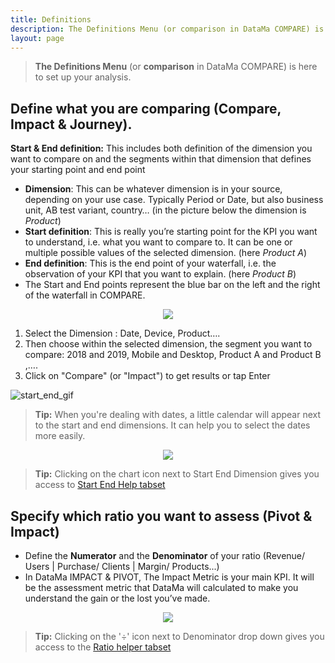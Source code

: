 ```yaml
---
title: Definitions
description: The Definitions Menu (or comparison in DataMa COMPARE) is here to set up your analysis.
layout: page
---
```


> **The Definitions Menu** (or **comparison** in DataMa COMPARE) is here to set up your analysis.

## Define what you are comparing (Compare, Impact & Journey).

**Start & End definition:** This includes both definition of the dimension you want to compare on and the segments within that dimension that defines your starting point and end point

* **Dimension**: This can be whatever dimension is in your source, depending on your use case. Typically Period or Date, but also business unit, AB test variant, country… (in the picture below the dimension is *Product*)
* **Start definition**: This is really you’re starting point for the KPI you want to understand, i.e. what you want to compare to. It can be one or multiple possible values of the selected dimension. (here *Product A*)
* **End definition**: This is the end point of your waterfall, i.e. the observation of your KPI that you want to explain. (here *Product B*)
* The Start and End points represent the blue bar on the left and the right of the waterfall in COMPARE.


<center> <img src="{{site.url}}/{{site.baseurl}}/core_app/old/menu/images/start_end.png"/></center>

1. Select the Dimension : Date, Device, Product….
2. Then choose within the selected dimension, the segment you want to compare: 2018 and 2019, Mobile and Desktop, Product A and Product B ,….
3. Click on "Compare" (or "Impact") to get results or tap Enter

![start_end_gif]({{site.url}}/{{site.baseurl}}/core_app/old/menu/images/StartEnd-Compare_GIF2.gif)

> **Tip:** When you're dealing with dates, a little calendar will appear next to the start and end dimensions. It can help you to select the dates more easily.

<center><img src="{{site.url}}/{{site.baseurl}}/core_app/old/menu/images/calendar_dates.gif"/></center>

> **Tip:** Clicking on the chart icon next to Start End Dimension gives you access to [Start End Help tabset]({{site.url}}/{{site.baseurl}}/core_app/old/menu/start_end_help)


## Specify which ratio you want to assess (Pivot & Impact)

*  Define the **Numerator** and the **Denominator** of your ratio (Revenue/ Users | Purchase/ Clients | Margin/ Products...)
* In DataMa IMPACT & PIVOT, The Impact Metric is your main KPI. It will be the assessment metric that DataMa will calculated to make you understand the gain or the lost you’ve made.

<center> <img src="{{site.url}}/{{site.baseurl}}/core_app/old/menu/images/MenuDefinitions2.jpg"/></center>

> **Tip:** Clicking on the '÷' icon next to Denominator drop down gives you access to the [Ratio helper tabset]({{site.url}}/{{site.baseurl}}/core_app/old/menu/ratio_helper)
